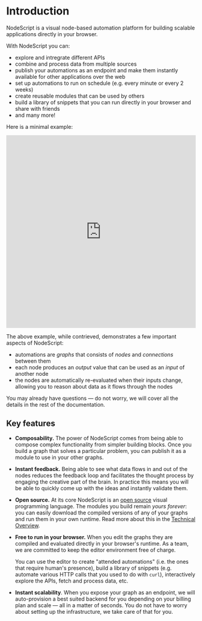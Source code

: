 # Introduction

NodeScript is a visual node-based automation platform for building scalable applications directly in your browser.

With NodeScript you can:

- explore and intregrate different APIs
- combine and process data from multiple sources
- publish your automations as an endpoint and make them instantly available for other applications over the web
- set up automations to run on schedule (e.g. every minute or every 2 weeks)
- create reusable modules that can be used by others
- build a library of snippets that you can run directly in your browser and share with friends
- and many more!

Here is a minimal example:

<iframe width="100%" height="512" src="https://embed.nodescript.dev/?graphId=19OmbEFN9CY4oEQ6&theme=auto" title="Hello World" frameborder="0" allowfullscreen></iframe>

The above example, while contrieved, demonstrates a few important aspects of NodeScript:

- automations are _graphs_ that consists of _nodes_ and _connections_ between them
- each node produces an _output_ value that can be used as an _input_ of another node
- the nodes are automatically re-evaluated when their inputs change, allowing you to reason about data as it flows through the nodes

You may already have questions — do not worry, we will cover all the details in the rest of the documentation.

## Key features

- **Composability.** The power of NodeScript comes from being able to compose complex functionality from simpler building blocks. Once you build a graph that solves a particular problem, you can publish it as a module to use in your other graphs.

- **Instant feedback.** Being able to see what data flows in and out of the nodes reduces the feedback loop and facilitates the thought process by engaging the creative part of the brain. In practice this means you will be able to quickly come up with the ideas and instantly validate them.

- **Open source.** At its core NodeScript is an [open source](https://github.com/nodeScriptLang/core) visual programming language. The modules you build remain _yours forever_: you can easily download the compiled versions of any of your graphs and run them in your own runtime. Read more about this in the [Technical Overview](./technical-overview.md).

- **Free to run in your browser.** When you edit the graphs they are compiled and evaluated directly in your browser's runtime. As a team, we are committed to keep the editor environment free of charge.

    You can use the editor to create "attended automations" (i.e. the ones that require human's presence), build a library of snippets (e.g. automate various HTTP calls that you used to do with `curl`), interactively explore the APIs, fetch and process data, etc.

- **Instant scalability**. When you expose your graph as an endpoint, we will auto-provision a best suited backend for you depending on your billing plan and scale — all in a matter of seconds. You do not have to worry about setting up the infrastructure, we take care of that for you.
